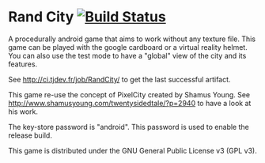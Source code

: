 Rand City [![Build Status](http://ci.tjdev.fr/buildStatus/icon?job=RandCity)](http://ci.tjdev.fr/job/RandCity/)
=========

A procedurally android game that aims to work without any texture file.
This game can be played with the google cardboard or a virtual reality helmet. You can also use the test mode to have a "global" view of the city and its features.

See http://ci.tjdev.fr/job/RandCity/ to get the last successful artifact.

This game re-use the concept of PixelCity created by Shamus Young. See http://www.shamusyoung.com/twentysidedtale/?p=2940 to have a look at his work.

The key-store password is "android". This password is used to enable the release build.

This game is distributed under the GNU General Public License v3 (GPL v3).

